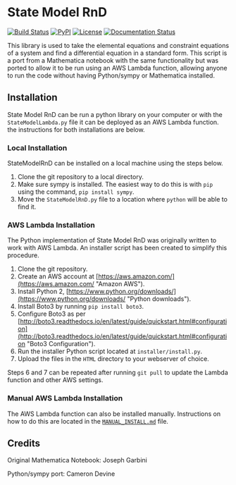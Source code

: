 # State Model RnD

[![Build Status](https://travis-ci.org/CameronDevine/StateModelRnD.svg?branch=master)](https://travis-ci.org/CameronDevine/StateModelRnD)
[![PyPI](https://img.shields.io/pypi/v/StateModelRnD.svg)](https://pypi.org/project/StateModelRnD/)
[![License](https://img.shields.io/github/license/CameronDevine/StateModelRnD.svg)](LICENSE)
[![Documentation Status](https://readthedocs.org/projects/statemodelrnd/badge/?version=latest)](https://statemodelrnd.readthedocs.io/en/latest/?badge=latest)


This library is used to take the elemental equations and constraint equations of a system and find a differential equation in a standard form. This script is a port from a Mathematica notebook with the same functionality but was ported to allow it to be run using an AWS Lambda function, allowing anyone to run the code without having Python/sympy or Mathematica installed.

## Installation

State Model RnD can be run a python library on your computer or with the `StateModelLambda.py` file it can be deployed as an AWS Lambda function. the instructions for both installations are below.

### Local Installation

StateModelRnD can be installed on a local machine using the steps below.

1. Clone the git repository to a local directory.
2. Make sure sympy is installed. The easiest way to do this is with `pip` using the command, `pip install sympy`.
3. Move the `StateModelRnD.py` file to a location where `python` will be able to find it.

### AWS Lambda Installation

The Python implementation of State Model RnD was originally written to work with AWS Lambda. An installer script has been created to simplify this procedure.

1. Clone the git repository.
2. Create an AWS account at [https://aws.amazon.com/](https://aws.amazon.com/ "Amazon AWS").
3. Install Python 2, [https://www.python.org/downloads/](https://www.python.org/downloads/ "Python downloads").
4. Install Boto3 by running `pip install boto3`.
5. Configure Boto3 as per [http://boto3.readthedocs.io/en/latest/guide/quickstart.html#configuration](http://boto3.readthedocs.io/en/latest/guide/quickstart.html#configuration "Boto3 Configuration").
6. Run the installer Python script located at `installer/install.py`.
7. Upload the files in the `HTML` directory to your webserver of choice.

Steps 6 and 7 can be repeated after running `git pull` to update the Lambda function and other AWS settings.

### Manual AWS Lambda Installation

The AWS Lambda function can also be installed manually. Instructions on how to do this are located in the [`MANUAL_INSTALL.md`](MANUAL_INSTALL.md) file.

## Credits

Original Mathematica Notebook: Joseph Garbini

Python/sympy port: Cameron Devine

